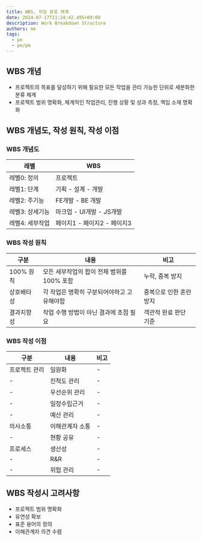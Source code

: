 ```yaml
---
title: WBS, 작업 분류 체계
date: 2024-07-17T21:24:42.495+09:00
description: Work Breakdown Structure
authors: me
tags:
  - pe
  - pe/pm 
---
```


## WBS 개념

- 프로젝트의 목표를 달성하기 위해 필요한 모든 작업을 관리 가능한 단위로 세분화한 분류 체계
- 프로젝트 범위 명확화, 체계적인 작업관리, 진행 상황 및 성과 측정, 책임 소재 명확화

## WBS 개념도, 작성 원칙, 작성 이점

### WBS 개념도

| 레벨 | WBS |
| --- | --- |
| 레벨0: 정의 | 프로젝트 |
| 레벨1: 단계 | 기획 - 설계 - 개발 |
| 레벨2: 주기능 | FE개발 - BE 개발 |
| 레벨3: 상세기능 | 마크업 - UI개발 - JS개발 |
| 레벨4: 세부작업 | 페이지1 - 페이지2 - 페이지3 |

### WBS 작성 원칙

| 구분 | 내용 | 비고 |
| --- | --- | --- |
| 100% 원칙 | 모든 세부작업의 합이 전체 범위를 100% 포함 | 누락, 중복 방지 |
| 상호배타성 | 각 작업은 명확히 구분되어야하고 고유해야함 | 중복으로 인한 혼란 방지 |
| 결과지향성 | 작업 수행 방법이 아닌 결과에 초점 필요 | 객관적 완료 판단 기준 |

### WBS 작성 이점

| 구분 | 내용 | 비고 |
| --- | --- | --- |
| 프로젝트 관리 | 일원화 | - |
| - | 진척도 관리 | - |
| - | 우선순위 관리 | - |
| - | 일정수립근거 | - |
| - | 예산 관리 | - |
| 의사소통 | 이해관계자 소통 | - |
| - | 현황 공유 | - |
| 프로세스 | 생산성 | - |
| - | R&R | - |
| - | 위험 관리 | - |

## WBS 작성시 고려사항

- 프로젝트 범위 명확화
- 유연성 확보
- 표준 용어의 정의
- 이해관계자 의견 수렴
